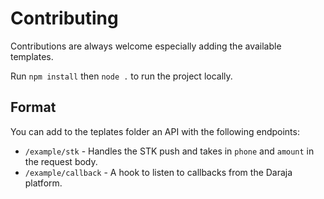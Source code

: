 # Contributing

Contributions are always welcome especially adding the available templates.

Run `npm install` then `node .` to run the project locally.

## Format

You can add to the teplates folder an API with the following endpoints:

-   `/example/stk` - Handles the STK push and takes in `phone` and `amount` in the request body.
-   `/example/callback` - A hook to listen to callbacks from the Daraja platform.
